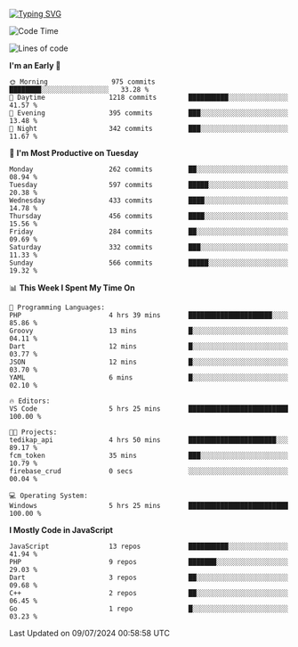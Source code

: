 [![Typing SVG](https://readme-typing-svg.demolab.com?font=Fira+Code&pause=1000&color=F7F7F7&random=false&width=435&lines=Hi+%F0%9F%91%8B%2C+I'm+Rafiu+Sidqi;Junior+Backend+Developer)](https://git.io/typing-svg)
<!--START_SECTION:waka-->
![Code Time](http://img.shields.io/badge/Code%20Time-276%20hrs%2016%20mins-blue)

![Lines of code](https://img.shields.io/badge/From%20Hello%20World%20I%27ve%20Written-1.2%20million%20lines%20of%20code-blue)

**I'm an Early 🐤** 

```text
🌞 Morning                975 commits         ████████░░░░░░░░░░░░░░░░░   33.28 % 
🌆 Daytime                1218 commits        ██████████░░░░░░░░░░░░░░░   41.57 % 
🌃 Evening                395 commits         ███░░░░░░░░░░░░░░░░░░░░░░   13.48 % 
🌙 Night                  342 commits         ███░░░░░░░░░░░░░░░░░░░░░░   11.67 % 
```
📅 **I'm Most Productive on Tuesday** 

```text
Monday                   262 commits         ██░░░░░░░░░░░░░░░░░░░░░░░   08.94 % 
Tuesday                  597 commits         █████░░░░░░░░░░░░░░░░░░░░   20.38 % 
Wednesday                433 commits         ████░░░░░░░░░░░░░░░░░░░░░   14.78 % 
Thursday                 456 commits         ████░░░░░░░░░░░░░░░░░░░░░   15.56 % 
Friday                   284 commits         ██░░░░░░░░░░░░░░░░░░░░░░░   09.69 % 
Saturday                 332 commits         ███░░░░░░░░░░░░░░░░░░░░░░   11.33 % 
Sunday                   566 commits         █████░░░░░░░░░░░░░░░░░░░░   19.32 % 
```


📊 **This Week I Spent My Time On** 

```text
💬 Programming Languages: 
PHP                      4 hrs 39 mins       █████████████████████░░░░   85.86 % 
Groovy                   13 mins             █░░░░░░░░░░░░░░░░░░░░░░░░   04.11 % 
Dart                     12 mins             █░░░░░░░░░░░░░░░░░░░░░░░░   03.77 % 
JSON                     12 mins             █░░░░░░░░░░░░░░░░░░░░░░░░   03.70 % 
YAML                     6 mins              █░░░░░░░░░░░░░░░░░░░░░░░░   02.10 % 

🔥 Editors: 
VS Code                  5 hrs 25 mins       █████████████████████████   100.00 % 

🐱‍💻 Projects: 
tedikap_api              4 hrs 50 mins       ██████████████████████░░░   89.17 % 
fcm_token                35 mins             ███░░░░░░░░░░░░░░░░░░░░░░   10.79 % 
firebase_crud            0 secs              ░░░░░░░░░░░░░░░░░░░░░░░░░   00.04 % 

💻 Operating System: 
Windows                  5 hrs 25 mins       █████████████████████████   100.00 % 
```

**I Mostly Code in JavaScript** 

```text
JavaScript               13 repos            ██████████░░░░░░░░░░░░░░░   41.94 % 
PHP                      9 repos             ███████░░░░░░░░░░░░░░░░░░   29.03 % 
Dart                     3 repos             ██░░░░░░░░░░░░░░░░░░░░░░░   09.68 % 
C++                      2 repos             ██░░░░░░░░░░░░░░░░░░░░░░░   06.45 % 
Go                       1 repo              █░░░░░░░░░░░░░░░░░░░░░░░░   03.23 % 
```




 Last Updated on 09/07/2024 00:58:58 UTC
<!--END_SECTION:waka-->
